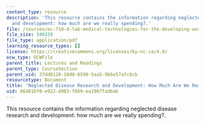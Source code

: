 ```yaml
---
content_type: resource
description: 'This resource contains the information regarding neglected disease research
  and development: how much are we really spending?.'
file: /courses/ec-710-d-lab-medical-technologies-for-the-developing-world-spring-2010/86481bf0e922d983f669ea1967fadbab_MITEC_710S10_hwmchrvspen.pdf
file_size: 349339
file_type: application/pdf
learning_resource_types: []
license: https://creativecommons.org/licenses/by-nc-sa/4.0/
ocw_type: OCWFile
parent_title: Lectures and Readings
parent_type: CourseSection
parent_uid: 37dd8120-10d8-6590-5aa5-9b6e57afc6cb
resourcetype: Document
title: 'Neglected Disease Research and Development: How Much Are We Really Spending?'
uid: 86481bf0-e922-d983-f669-ea1967fadbab
---
```

This resource contains the information regarding neglected disease research and development: how much are we really spending?.